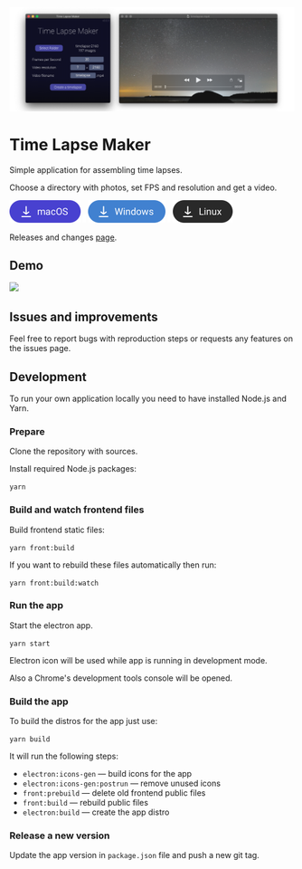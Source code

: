 [mac]: https://github.com/Aurora-Hunters/timelapse-maker/releases/latest/download/Time-Lapse-Maker.dmg
[win]: https://github.com/Aurora-Hunters/timelapse-maker/releases/latest/download/Time-Lapse-Maker.exe
[linux]: https://github.com/Aurora-Hunters/timelapse-maker/releases/latest/download/Time-Lapse-Maker.AppImage

![](./docs/assets/demo.png)

# Time Lapse Maker

Simple application for assembling time lapses.

Choose a directory with photos, set FPS and resolution and get a video.

[<img src="docs/assets/mac.png" height="40px">][mac] <img src="docs/assets/space.png"> [<img src="docs/assets/win.png" height="40px">][win] <img src="docs/assets/space.png"> [<img src="docs/assets/linux.png" height="40px">][linux]

Releases and changes [page](https://github.com/Aurora-Hunters/timelapse-maker/releases/latest).

## Demo

![](./docs/assets/demo.gif)

## Issues and improvements

Feel free to report bugs with reproduction steps or requests any features on the issues page.

## Development

To run your own application locally you need to have installed Node.js and Yarn.

### Prepare

Clone the repository with sources.

Install required Node.js packages:

`yarn`

### Build and watch frontend files

Build frontend static files:

`yarn front:build`

If you want to rebuild these files automatically then run:

`yarn front:build:watch`

### Run the app

Start the electron app.

`yarn start`

Electron icon will be used while app is running in development mode.

Also a Chrome's development tools console will be opened.  

### Build the app

To build the distros for the app just use:

`yarn build`

It will run the following steps:

- `electron:icons-gen` — build icons for the app 
- `electron:icons-gen:postrun` — remove unused icons
- `front:prebuild` — delete old frontend public files 
- `front:build` — rebuild public files  
- `electron:build` — create the app distro

### Release a new version

Update the app version in `package.json` file and push a new git tag. 
